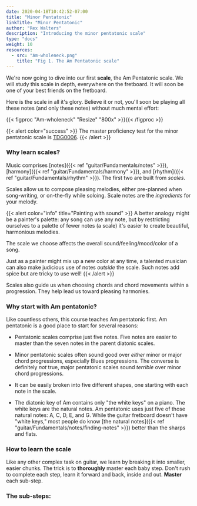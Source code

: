 ```yaml
---
date: 2020-04-18T10:42:52-07:00
title: "Minor Pentatonic"
linkTitle: "Minor Pentatonic"
author: "Rex Walters"
description: "Introducing the minor pentatonic scale"
type: "docs"
weight: 10
resources:
  - src: "Am-wholeneck.png"
    title: "Fig 1. The Am Pentatonic scale"
---
```


We're now going to dive into our first **scale**, the Am Pentatonic scale. We will study this scale in depth, everywhere on the fretboard. It will soon be one of your best friends on the fretboard.

Here is the scale in all it's glory. Believe it or not, you'll soon be playing all these notes (and only these notes) without much mental effort:

{{< figproc "Am-wholeneck" "Resize" "800x" >}}{{< /figproc >}}

{{< alert color="success" >}}
The master proficiency test for the minor pentatonic scale is [TDG0006](#TODO).
{{< /alert >}}

### Why learn scales?

Music comprises [notes]({{< ref "guitar/Fundamentals/notes" >}}), [harmony]({{< ref "guitar/Fundamentals/harmony" >}}), and [rhythm]({{< ref "guitar/Fundamentals/rhythm" >}}). The first two are built from *scales*.

Scales allow us to compose pleasing melodies, either pre-planned when song-writing, or on-the-fly while soloing. Scale notes are the *ingredients* for your melody.

{{< alert color="info" title="Painting with sound" >}}
A better analogy might be a painter's palette: any song can use any note, but by restricting ourselves to a palette of fewer notes (a scale) it's easier to create beautiful, harmonious melodies.

The scale we choose affects the overall sound/feeling/mood/color of a song.

Just as a painter might mix up a new color at any time, a talented musician can also make judicious use of notes *outside* the scale. Such notes add spice but are tricky to use well!
{{< /alert >}}

Scales also guide us when choosing chords and chord movements within a progression. They help lead us toward pleasing harmonies.

### Why start with Am pentatonic?

Like countless others, this course teaches Am pentatonic first. Am pentatonic is a good place to start for several reasons:

* Pentatonic scales comprise just five notes. Five notes are easier to master than the seven notes in the parent diatonic scales.

* Minor pentatonic scales often sound good over *either* minor or major chord progressions, especially Blues progressions. The converse is definitely *not* true, major pentatonic scales sound *terrible* over minor chord progressions.

* It can be easily broken into five different shapes, one starting with each note in the scale.

* The diatonic key of Am contains only "the white keys" on a piano. The white keys are the natural notes. Am pentatonic uses just five of those natural notes: A, C, D, E, and G. While the guitar fretboard doesn't have "white keys," most people do know [the natural notes]({{< ref "guitar/Fundamentals/notes/finding-notes" >}}) better than the sharps and flats.

### How to learn the scale

Like any other complex task on guitar, we learn by breaking it into smaller, easier chunks. The trick is to **thoroughly** master each baby step. Don't rush to complete each step, learn it forward and back, inside and out. **Master** each sub-step.

### The sub-steps:
